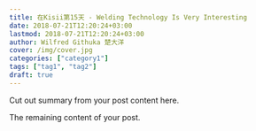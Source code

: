 ```yaml
---
title: 在Kisii第15天 - Welding Technology Is Very Interesting
date: 2018-07-21T12:20:24+03:00
lastmod: 2018-07-21T12:20:24+03:00
author: Wilfred Githuka 楚大洋
cover: /img/cover.jpg
categories: ["category1"]
tags: ["tag1", "tag2"]
draft: true
---
```


Cut out summary from your post content here.

<!--more-->

The remaining content of your post.
